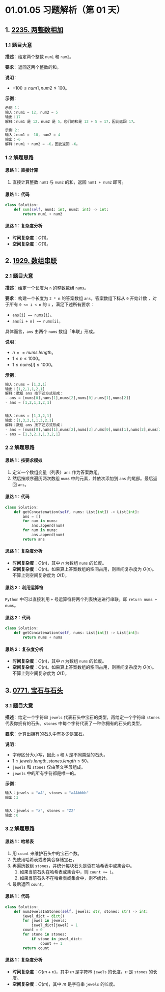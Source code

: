 # 01.01.05 习题解析（第 01 天）

## 1. [2235. 两整数相加](https://leetcode.cn/problems/add-two-integers/)

### 1.1 题目大意

**描述**：给定两个整数 `num1` 和 `num2`。

**要求**：返回这两个整数的和。

**说明**：

- $-100 \le num1, num2 \le 100$。

**示例**：

```Python
示例 1：
输入：num1 = 12, num2 = 5
输出：17
解释：num1 是 12，num2 是 5，它们的和是 12 + 5 = 17，因此返回 17。

示例 2：
输入：num1 = -10, num2 = 4
输出：-6
解释：num1 + num2 = -6，因此返回 -6。
```

### 1.2 解题思路

#### 思路 1：直接计算

1. 直接计算整数 `num1` 与 `num2` 的和，返回 `num1 + num2` 即可。

#### 思路 1：代码

```Python
class Solution:
    def sum(self, num1: int, num2: int) -> int:
        return num1 + num2
```

#### 思路 1：复杂度分析

- **时间复杂度**：$O(1)$。
- **空间复杂度**：$O(1)$。

## 2. [1929. 数组串联](https://leetcode.cn/problems/concatenation-of-array/)

### 2.1 题目大意

**描述**：给定一个长度为 `n` 的整数数组 `nums`。

**要求**：构建一个长度为 `2 * n` 的答案数组 `ans`，答案数组下标从 `0` 开始计数 ，对于所有 `0 <= i < n` 的 `i` ，满足下述所有要求：

- `ans[i] == nums[i]`。
- `ans[i + n] == nums[i]`。

具体而言，`ans` 由两个 `nums` 数组「串联」形成。

**说明**：

- $n == nums.length$。
- $1 \le n \le 1000$。
- $1 \le nums[i] \le 1000$。

**示例**：

```Python
输入：nums = [1,2,1]
输出：[1,2,1,1,2,1]
解释：数组 ans 按下述方式形成：
- ans = [nums[0],nums[1],nums[2],nums[0],nums[1],nums[2]]
- ans = [1,2,1,1,2,1]


输入：nums = [1,3,2,1]
输出：[1,3,2,1,1,3,2,1]
解释：数组 ans 按下述方式形成：
- ans = [nums[0],nums[1],nums[2],nums[3],nums[0],nums[1],nums[2],nums[3]]
- ans = [1,3,2,1,1,3,2,1]
```

### 2.2 解题思路

#### 思路 1：按要求模拟

1. 定义一个数组变量（列表）`ans` 作为答案数组。
2. 然后按顺序遍历两次数组 `nums` 中的元素，并依次添加到 `ans` 的尾部。最后返回 `ans`。

#### 思路 1：代码

```Python
class Solution:
    def getConcatenation(self, nums: List[int]) -> List[int]:
        ans = []
        for num in nums:
            ans.append(num)
        for num in nums:
            ans.append(num)
        return ans
```

#### 思路 1：复杂度分析

- **时间复杂度**：$O(n)$，其中 $n$ 为数组 `nums` 的长度。
- **空间复杂度**：$O(n)$。如果算上答案数组的空间占用，则空间复杂度为 $O(n)$。不算上则空间复杂度为 $O(1)$。

#### 思路 2：利用运算符

`Python` 中可以直接利用 `+` 号运算符将两个列表快速进行串联。即 `return nums + nums`。

#### 思路 2：代码

```Python
class Solution:
    def getConcatenation(self, nums: List[int]) -> List[int]:
        return nums + nums
```

#### 思路 2：复杂度分析

- **时间复杂度**：$O(n)$，其中 $n$ 为数组 `nums` 的长度。
- **空间复杂度**：$O(n)$。如果算上答案数组的空间占用，则空间复杂度为 $O(n)$。不算上则空间复杂度为 $O(1)$。

## 3. [0771. 宝石与石头](https://leetcode.cn/problems/jewels-and-stones/)

### 3.1 题目大意

**描述**：给定一个字符串 `jewels` 代表石头中宝石的类型，再给定一个字符串 `stones` 代表你拥有的石头。`stones` 中每个字符代表了一种你拥有的石头的类型。

**要求**：计算出拥有的石头中有多少是宝石。

**说明**：

- 字母区分大小写，因此 `a` 和 `A` 是不同类型的石头。
- $1 \le jewels.length, stones.length \le 50$。
- `jewels` 和 `stones` 仅由英文字母组成。
- `jewels` 中的所有字符都是唯一的。

**示例**：

```Python
输入：jewels = "aA", stones = "aAAbbbb"
输出：3


输入：jewels = "z", stones = "ZZ"
输出：0
```

### 3.2 解题思路

#### 思路 1：哈希表

1. 用 `count` 来维护石头中的宝石个数。
2. 先使用哈希表或者集合存储宝石。
3. 再遍历数组 `stones`，并统计每块石头是否在哈希表中或集合中。
   1. 如果当前石头在哈希表或集合中，则 `count += 1`。
   2. 如果当前石头不在哈希表或集合中，则不统计。
4. 最后返回 `count`。

#### 思路 1：代码

```Python
class Solution:
    def numJewelsInStones(self, jewels: str, stones: str) -> int:
        jewel_dict = dict()
        for jewel in jewels:
            jewel_dict[jewel] = 1
        count = 0
        for stone in stones:
            if stone in jewel_dict:
                count += 1
        return count
```

#### 思路 1：复杂度分析

- **时间复杂度**：$O(m + n)$，其中 $m$ 是字符串 `jewels` 的长度，$n$ 是 `stones` 的长度。
- **空间复杂度**：$O(m)$，其中 $m$ 是字符串 `jewels` 的长度。
